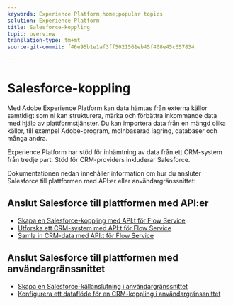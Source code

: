 ```yaml
---
keywords: Experience Platform;home;popular topics
solution: Experience Platform
title: Salesforce-koppling
topic: overview
translation-type: tm+mt
source-git-commit: f46e95b1e1af3ff5021561eb45f408e45c657834

---
```



# Salesforce-koppling

Med Adobe Experience Platform kan data hämtas från externa källor samtidigt som ni kan strukturera, märka och förbättra inkommande data med hjälp av plattformstjänster. Du kan importera data från en mängd olika källor, till exempel Adobe-program, molnbaserad lagring, databaser och många andra.

Experience Platform har stöd för inhämtning av data från ett CRM-system från tredje part. Stöd för CRM-providers inkluderar Salesforce.

Dokumentationen nedan innehåller information om hur du ansluter Salesforce till plattformen med API:er eller användargränssnittet:

## Anslut Salesforce till plattformen med API:er

- [Skapa en Salesforce-koppling med API:t för Flow Service](../../tutorials/api/create/crm/salesforce.md)
- [Utforska ett CRM-system med API:t för Flow Service](../../tutorials/api/explore/crm.md)
- [Samla in CRM-data med API:t för Flow Service](../../tutorials/api/collect/crm.md)

## Anslut Salesforce till plattformen med användargränssnittet

- [Skapa en Salesforce-källanslutning i användargränssnittet](../../tutorials/ui/create/crm/dynamics-salesforce.md)
- [Konfigurera ett dataflöde för en CRM-koppling i användargränssnittet](../../tutorials/ui/dataflow/crm.md)